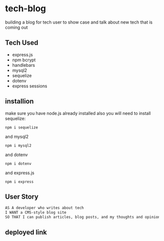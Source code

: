 # tech-blog
building a blog for tech user to show case and talk about new tech that is coming out

## Tech Used
* express.js
* npm bcrypt
* handlebars
* mysql2
* sequelize
* dotenv
* express sessions

## installion
make sure you have node.js already installed also you will need to install sequelize:

```
npm i sequelize
```
and mysql2

```
npm i mysql2
```

and dotenv

```
npm i dotenv
```

and express.js
```
npm i express
```

## User Story

```md
AS A developer who writes about tech
I WANT a CMS-style blog site
SO THAT I can publish articles, blog posts, and my thoughts and opinions
```
## deployed link